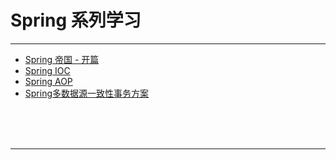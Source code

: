 # Spring 系列学习

---

* [Spring 帝国 - 开篇](https://www.cnblogs.com/ityouknow/p/5292559.html)
* [Spring IOC](https://www.cnblogs.com/ityouknow/p/5311360.html)
* [Spring AOP](https://www.cnblogs.com/ityouknow/p/5329550.html)
* [Spring多数据源一致性事务方案](https://www.cnblogs.com/ityouknow/p/4977136.html)



<br/><br/><br/>

---


